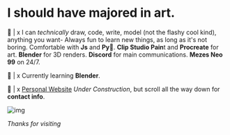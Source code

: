 # I should have majored in art.

💬 |  x I can _technically_ draw, code, write, model (not the flashy cool kind), anything you want- Always fun to learn new things, as long as it's not boring. Comfortable with **Js** and **Py**🐍. **Clip Studio Pain**t and **Procreate** for art. **Blender** for 3D renders. **Discord** for main communications. **Mezes Neo 99** on 24/7.

🍊 |  x Currently learning **Blender**.

🔗 |  x [Personal Website](https://www.shokkunn.art/) _Under Construction_, but scroll all the way down for **contact info**.

![img](https://i.imgur.com/9K2clnw.png)


_Thanks for visiting_ 

